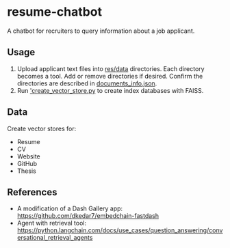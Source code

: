 # resume-chatbot
A chatbot for recruiters to query information about a job applicant.

## Usage
1. Upload applicant text files into [res/data](./res/data) directories. Each directory becomes a tool. Add or remove directories if 
   desired. Confirm the directories are described in [documents_info.json](./res/data/documents_info.json). 
2. Run ['create_vector_store.py](./create_vector_store.py) to create index databases with FAISS.

## Data
Create vector stores for:
* Resume
* CV
* Website
* GitHub
* Thesis


## References
* A modification of a Dash Gallery app: https://github.com/dkedar7/embedchain-fastdash
* Agent with retrieval tool: https://python.langchain.com/docs/use_cases/question_answering/conversational_retrieval_agents